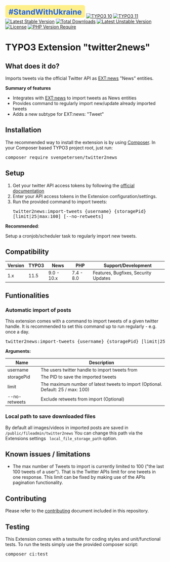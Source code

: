 [![StandWithUkraine](https://raw.githubusercontent.com/vshymanskyy/StandWithUkraine/main/badges/StandWithUkraine.svg)](https://github.com/vshymanskyy/StandWithUkraine/blob/main/docs/README.md)
[![TYPO3 10](https://img.shields.io/badge/TYPO3-10-orange.svg)](https://get.typo3.org/version/10)
[![TYPO3 11](https://img.shields.io/badge/TYPO3-11-orange.svg)](https://get.typo3.org/version/11)
[![Latest Stable Version](http://poser.pugx.org/svenpetersen/twitter2news/v)](https://packagist.org/packages/svenpetersen/twitter2news)
[![Total Downloads](http://poser.pugx.org/svenpetersen/twitter2news/downloads)](https://packagist.org/packages/svenpetersen/twitter2news)
[![Latest Unstable Version](http://poser.pugx.org/svenpetersen/twitter2news/v/unstable)](https://packagist.org/packages/svenpetersen/twitter2news)
[![License](http://poser.pugx.org/svenpetersen/twitter2news/license)](https://packagist.org/packages/svenpetersen/twitter2news)
[![PHP Version Require](http://poser.pugx.org/svenpetersen/twitter2news/require/php)](https://packagist.org/packages/svenpetersen/twitter2news)

TYPO3 Extension "twitter2news"
=================================

## What does it do?

Imports tweets via the official Twitter API
as [EXT:news](https://github.com/georgringer/news)
"News" entities.

**Summary of features**

* Integrates with [EXT:news](https://github.com/georgringer/news) to import
  tweets as News entities
* Provides command to regularly import new/update already imported tweets
* Adds a new subtype for EXT:news: "Tweet"

## Installation

The recommended way to install the extension is by
using [Composer](https://getcomposer.org/). In your Composer based TYPO3 project
root, just run:
<pre>composer require svenpetersen/twitter2news</pre>

## Setup

1. Get your twitter API access tokens by following
   the [official documentation](https://developer.twitter.com/en/docs/twitter-api/getting-started/about-twitter-api)
2. Enter your API access tokens in the Extension configuration/settings.
3. Run the provided command to import tweets: <pre>twitter2news:import-tweets
   {username} {storagePid} [limit|25|max:100] [--no-retweets]</pre>

__Recommended__:

Setup a cronjob/scheduler task to regularly import new tweets.

## Compatibility

| Version | TYPO3 | News       | PHP        | Support/Development                  |
|---------|-------|------------|------------|--------------------------------------|
| 1.x     | 11.5  | 9.0 - 10.x | 7.4 - 8.0️ | Features, Bugfixes, Security Updates |

## Funtionalities

### Automatic import of posts

This extension comes with a command to import tweets of a given twitter handle.
It is recommended to set this command up to run regularly - e.g. once a day.

<pre>twitter2news:import-tweets {username} {storagePid} [limit|25|max:100] [--no-retweets]</pre>

__Arguments:__

| Name          | Description                                                                      |
|---------------|----------------------------------------------------------------------------------|
| username      | The users twitter handle to import tweets from                                   |
| storagePid    | The PID to save the imported tweets                                              |
| limit         | The maximum number of latest tweets to import (Optional. Default: 25 / max: 100) |
| --no-retweets | Exclude retweets from import (Optional)                                          |

### Local path to save downloaded files

By default all images/videos in imported posts are saved in <code>
/public/fileadmin/twitter2news</code>
You can change this path via the Extensions settings <code>
local_file_storage_path</code> option.

## Known issues / limitations

* The max number of Tweets to import is currently limited to 100 ("the last 100
  tweets of a user"). That is the Twitter APIs limit for one tweets in one
  response. This limit can be fixed by making use of the APIs pagination
  functionality.

## Contributing

Please refer to the [contributing](CONTRIBUTING.md) document included in this
repository.

## Testing

This Extension comes with a testsuite for coding styles and unit/functional
tests. To run the tests simply use the provided composer script:

<pre>composer ci:test</pre>
